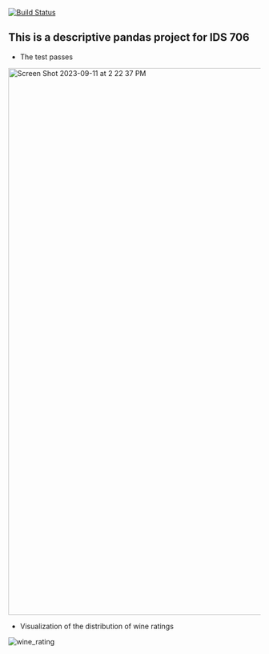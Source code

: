 [![Build Status](https://github.com/tommymmcguire/pandasdescript/actions/workflows/python.yml/badge.svg)](https://github.com/tommymmcguire/pandasdescript/actions)

## This is a descriptive pandas project for IDS 706

* The test passes

<img width="1093" alt="Screen Shot 2023-09-11 at 2 22 37 PM" src="https://github.com/tommymmcguire/pandasdescript/assets/141086024/b328eb2f-d33e-43e8-976b-5747714cd163">


* Visualization of the distribution of wine ratings
  
![wine_rating](https://github.com/tommymmcguire/pandasdescript/assets/141086024/4703fd7b-7e56-4b55-8adb-4fea7237eea1)
